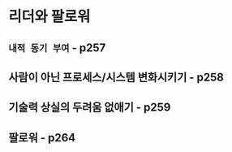 # 리더와 팔로워

## `내적 동기 부여` - p257

## 사람이 아닌 프로세스/시스템 변화시키기 - p258

## 기술력 상실의 두려움 없애기 - p259

## 팔로워 - p264
